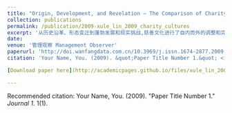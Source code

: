 ```yaml
---
title: "Origin, Development, and Revelation – The Comparison of Charity Cultures between China and the West (in Chinese)根源、发展和启示——中外当代慈善文化比较"
collection: publications
permalink: /publication/2009-xule_lin_2009_charity_cultures
excerpt: '从历史沿革、形态变迁到蓬勃发展和现实挑战,慈善文化进行了自内而外的调整和完善,在体系构成与建设中同样经历了时代的考校和验证.中国和外国(主要特指西方)的慈善文化在民族传统和基础起源上有很大的差别,慈善事业、机构亦是不同.本文将着重从根源、发晨和启示等方面对当代中外慈善文化进行比较研究,尤其是慈善思想与慈善意识在慈善文化中的重要性等都将做具体阐述. A comparison of contemporary charity cultures between China and the West, from the perspectives of origin, development, and inspiration. Further discussion focuses on the importance of the idea and awareness of the charity.'
date:
venue: '管理观察 Management Observer'
paperurl: 'http://doi.wanfangdata.com.cn/10.3969/j.issn.1674-2877.2009.35.167'
citation: 'Your Name, You. (2009). &quot;Paper Title Number 1.&quot; <i>Journal 1</i>. 1(1).'

[Download paper here](http://academicpages.github.io/files/xule_lin_2009_charity_cultures.pdf)

---
```

Recommended citation: Your Name, You. (2009). "Paper Title Number 1." <i>Journal 1</i>. 1(1).
